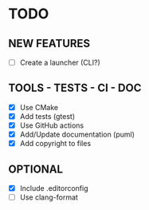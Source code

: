 # TODO

## NEW FEATURES

- [ ] Create a launcher (CLI?)

## TOOLS - TESTS - CI - DOC

- [X] Use CMake
- [X] Add tests (gtest)
- [X] Use GitHub actions
- [X] Add/Update documentation (puml)
- [X] Add copyright to files

## OPTIONAL

- [X] Include .editorconfig
- [ ] Use clang-format
